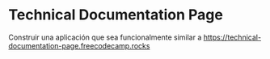 # Technical Documentation Page

Construir una aplicación que sea funcionalmente similar a <https://technical-documentation-page.freecodecamp.rocks>
